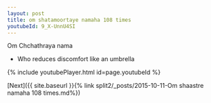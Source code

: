 ```yaml
---
layout: post
title: om shatamoortaye namaha 108 times
youtubeId: 9_X-UnnU4SI
---
```

 
 
Om Chchathraya nama 
 
 -  Who reduces discomfort like an umbrella 
 
  
 
  
 
 
 
 
 
 


{% include youtubePlayer.html id=page.youtubeId %}
 
[Next]({{ site.baseurl }}{% link  split2/_posts/2015-10-11-Om shaastre namaha 108 times.md%})
 
